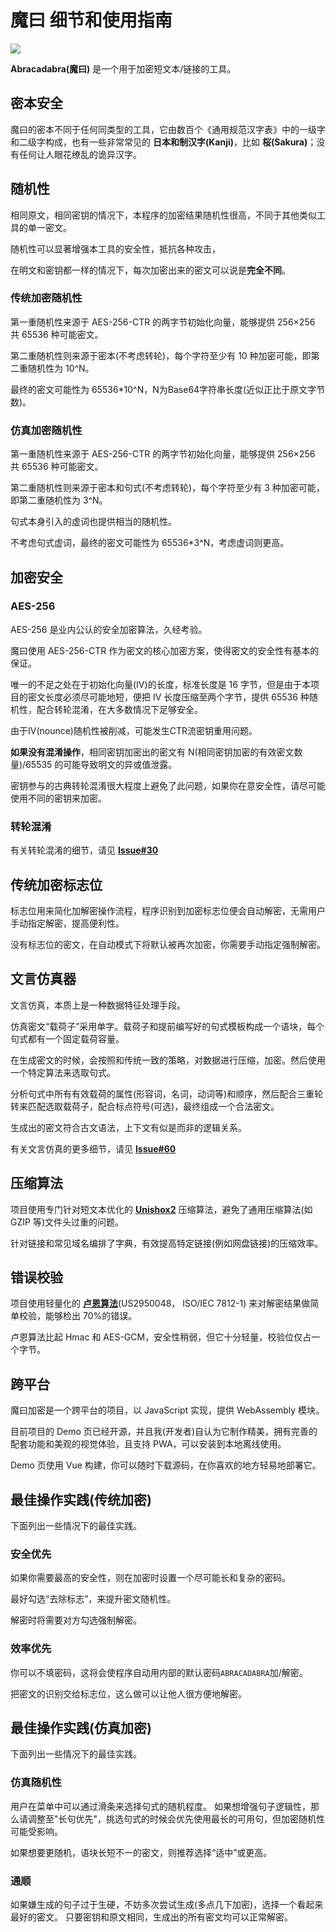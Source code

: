 # 魔曰 细节和使用指南

[<img src="https://img.shields.io/badge/license-AIPL%201.1-yellow"/>](LICENSE.md)

**Abracadabra(魔曰)** 是一个用于加密短文本/链接的工具。

## 密本安全

魔曰的密本不同于任何同类型的工具，它由数百个《通用规范汉字表》中的一级字和二级字构成，也有一些非常常见的 **日本和制汉字(Kanji)**，比如 **桜(Sakura)**；没有任何让人眼花缭乱的诡异汉字。

## 随机性

相同原文，相同密钥的情况下，本程序的加密结果随机性很高，不同于其他类似工具的单一密文。

随机性可以显著增强本工具的安全性，抵抗各种攻击，

在明文和密钥都一样的情况下，每次加密出来的密文可以说是**完全不同**。

### 传统加密随机性

第一重随机性来源于 AES-256-CTR 的两字节初始化向量，能够提供 256×256 共 65536 种可能密文。

第二重随机性则来源于密本(不考虑转轮)，每个字符至少有 10 种加密可能，即第二重随机性为 10^N。

最终的密文可能性为 65536*10^N，N为Base64字符串长度(近似正比于原文字节数)。

### 仿真加密随机性

第一重随机性来源于 AES-256-CTR 的两字节初始化向量，能够提供 256×256 共 65536 种可能密文。

第二重随机性则来源于密本和句式(不考虑转轮)，每个字符至少有 3 种加密可能，即第二重随机性为 3^N。

句式本身引入的虚词也提供相当的随机性。

不考虑句式虚词，最终的密文可能性为 65536*3^N，考虑虚词则更高。

## 加密安全

### AES-256

AES-256 是业内公认的安全加密算法，久经考验。

魔曰使用 AES-256-CTR 作为密文的核心加密方案，使得密文的安全性有基本的保证。

唯一的不足之处在于初始化向量(IV)的长度，标准长度是 16 字节，但是由于本项目的密文长度必须尽可能地短，便把 IV 长度压缩至两个字节，提供 65536 种随机性，配合转轮混淆，在大多数情况下足够安全。

由于IV(nounce)随机性被削减，可能发生CTR流密钥重用问题。

**如果没有混淆操作**，相同密钥加密出的密文有 N(相同密钥加密的有效密文数量)/65535 的可能导致明文的异或值泄露。

密钥参与的古典转轮混淆很大程度上避免了此问题，如果你在意安全性，请尽可能使用不同的密钥来加密。

### 转轮混淆

有关转轮混淆的细节，请见 [**Issue#30**](https://github.com/SheepChef/Abracadabra/issues/30)

## 传统加密标志位

标志位用来简化加解密操作流程，程序识别到加密标志位便会自动解密，无需用户手动指定解密，提高便利性。

没有标志位的密文，在自动模式下将默认被再次加密，你需要手动指定强制解密。

## 文言仿真器

文言仿真，本质上是一种数据特征处理手段。

仿真密文“载荷子”采用单字。载荷子和提前编写好的句式模板构成一个语块，每个句式都有一个固定载荷容量。

在生成密文的时候，会按照和传统一致的策略，对数据进行压缩，加密。然后使用一个特定算法来选取句式。

分析句式中所有有效载荷的属性(形容词，名词，动词等)和顺序，然后配合三重轮转来匹配选取载荷子，配合标点符号(可选)，最终组成一个合法密文。

生成出的密文符合古文语法，上下文有似是而非的逻辑关系。

有关文言仿真的更多细节，请见 [**Issue#60**](https://github.com/SheepChef/Abracadabra/issues/60)

## 压缩算法

项目使用专门针对短文本优化的 [**Unishox2**](https://github.com/siara-cc/Unishox2) 压缩算法，避免了通用压缩算法(如 GZIP 等)文件头过重的问题。

针对链接和常见域名编排了字典，有效提高特定链接(例如网盘链接)的压缩效率。

## 错误校验

项目使用轻量化的 [**卢恩算法**](https://zh.wikipedia.org/zh-cn/%E5%8D%A2%E6%81%A9%E7%AE%97%E6%B3%95)(US2950048， ISO/IEC 7812-1) 来对解密结果做简单校验，能够检出 70%的错误。

卢恩算法比起 Hmac 和 AES-GCM，安全性稍弱，但它十分轻量，校验位仅占一个字节。

## 跨平台

魔曰加密是一个跨平台的项目，以 JavaScript 实现，提供 WebAssembly 模块。

目前项目的 Demo 页已经开源，并且我(开发者)自认为它制作精美，拥有完善的配套功能和美观的视觉体验，且支持 PWA，可以安装到本地离线使用。

Demo 页使用 Vue 构建，你可以随时下载源码，在你喜欢的地方轻易地部署它。

## 最佳操作实践(传统加密)

下面列出一些情况下的最佳实践。

### 安全优先

如果你需要最高的安全性，则在加密时设置一个尽可能长和复杂的密码。

最好勾选“去除标志”，来提升密文随机性。

解密时将需要对方勾选强制解密。

### 效率优先

你可以不填密码，这将会使程序自动用内部的默认密码`ABRACADABRA`加/解密。

把密文的识别交给标志位，这么做可以让他人很方便地解密。

## 最佳操作实践(仿真加密)

下面列出一些情况下的最佳实践。

### 仿真随机性

用户在菜单中可以通过滑条来选择句式的随机程度。
如果想增强句子逻辑性，那么请调整至"长句优先"，挑选句式的时候会优先使用最长的可用句，但加密随机性可能受影响。

如果想要更随机，语块长短不一的密文，则推荐选择“适中”或更高。

### 通顺

如果嫌生成的句子过于生硬，不妨多次尝试生成(多点几下加密)，选择一个看起来最好的密文。
只要密钥和原文相同，生成出的所有密文均可以正常解密。